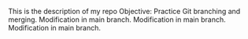 This is the description of my repo
Objective: Practice Git branching and merging.
Modification in main branch.
Modification in main branch.
Modification in main branch.
